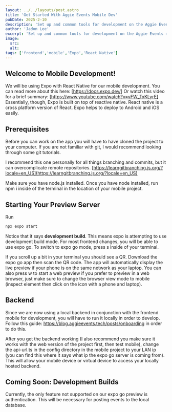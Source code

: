 ```yaml
---
layout: ../../layouts/post.astro
title: 'Get Started With Aggie Events Mobile Dev'
pubDate: 2025-2-10
description: 'Set up and common tools for development on the Aggie Events mobile application.'
author: 'Jadon Lee'
excerpt: 'Set up and common tools for development on the Aggie Events mobile application.'
image:
  src:
  alt:
tags: ['frontend','mobile','Expo','React Native']
---
```

## Welcome to Mobile Development!

We will be using Expo with React Native for our mobile development.
You can read more about this here: [https://docs.expo.dev/]
Or watch this video for a brief summary: [https://www.youtube.com/watch?v=vFW_TxKLyrE]
Essentially, though, Expo is built on top of reactive native. React native is a cross platform version of React. Expo helps to deploy to Android and iOS easily.

## Prerequisites

Before you can work on the app you will have to have cloned the project to your computer. If you are not familiar with git, I would recommend looking through some git tutorials.

I recommend this one personally for all things branching and commits, but it can overcomplicate remote repositories. [https://learngitbranching.js.org/?locale=en_US](https://learngitbranching.js.org/?locale=en_US)

Make sure you have node.js installed. Once you have node installed, run npm i inside of the terminal in the location of your mobile project.

## Starting Your Preview Server

Run

```bash
npx expo start
```

Notice that it says **development build**. This means expo is attempting to use development build mode. For most frontend changes, you will be able to use expo go. To switch to expo go mode, press s inside of your terminal.

If you scroll up a bit in your terminal you should see a QR. Download the expo go app then scan the QR code. The app will automatically display the live preview if your phone is on the same network as your laptop. You can also press w to start a web preview if you prefer to preview in a web browser, just make sure to change the browser view mode to mobile (inspect element then click on the icon with a phone and laptop).


## Backend

Since we are now using a local backend in conjunction with the frontend mobile for development, you will have to run it locally in order to develop. Follow this guide: https://blog.aggieevents.tech/posts/onboarding in order to do this.

After you get the backend working (I also recommend you make sure it works with the web version of the project first, then test mobile), change the api-url.ts in the config directory in the mobile project to your LAN ip (you can find this where it says what ip the expo go server is coming from). This will allow your mobile device or virtual device to access your locally hosted backend.

## Coming Soon: Development Builds

Currently, the only feature not supported on our expo go preview is authentication. This will be necessary for posting events to the local database.
